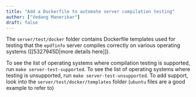 ```yaml
---
title: "Add a Dockerfile to automate server compilation testing"
author: ["Vedang Manerikar"]
draft: false
---
```


The `server/test/docker` folder contains Dockerfile templates used for testing that the `epdfinfo` server compiles correctly on various operating systems ([[5327945D|more details here]]).

To see the list of operating systems where compilation testing is supported, run `make server-test-supported`. To see the list of operating systems where testing is unsupported, run `make server-test-unsupported`. To add support, look into the `server/test/docker/templates` folder (`ubuntu` files are a good example to refer to)

